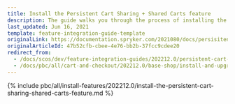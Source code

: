 ```yaml
---
title: Install the Persistent Cart Sharing + Shared Carts feature
description: The guide walks you through the process of installing the Shared Carts and Persistent Cart Sharing features in the project.
last_updated: Jun 16, 2021
template: feature-integration-guide-template
originalLink: https://documentation.spryker.com/2021080/docs/persisitent-cart-sharing-shared-carts-integration
originalArticleId: 47b52cfb-cbee-4e76-bb2b-37fcc9cdee20
redirect_from:
  - /docs/scos/dev/feature-integration-guides/202212.0/persistent-cart-sharing-shared-carts-feature-integration.html
  - /docs/pbc/all/cart-and-checkout/202212.0/base-shop/install-and-upgrade/install-features/install-the-persistent-cart-sharing-shared-carts-feature.html
---
```


{% include pbc/all/install-features/202212.0/install-the-persistent-cart-sharing-shared-carts-feature.md %} <!-- To edit, see /_includes/pbc/all/install-features/202212.0/install-the-persistent-cart-sharing-shared-carts-feature.md -->

